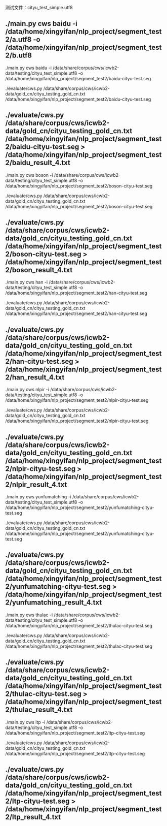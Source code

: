 测试文件：cityu_test_simple.utf8

./main.py cws baidu -i /data/home/xingyifan/nlp_project/segment_test2/a.utf8 -o /data/home/xingyifan/nlp_project/segment_test2/b.utf8
-------------------------------------------------------------------------------
./main.py cws baidu -i /data/share/corpus/cws/icwb2-data/testing/cityu_test_simple.utf8 -o /data/home/xingyifan/nlp_project/segment_test2/baidu-cityu-test.seg

./evaluate/cws.py /data/share/corpus/cws/icwb2-data/gold_cn/cityu_testing_gold_cn.txt /data/home/xingyifan/nlp_project/segment_test2/baidu-cityu-test.seg

./evaluate/cws.py /data/share/corpus/cws/icwb2-data/gold_cn/cityu_testing_gold_cn.txt /data/home/xingyifan/nlp_project/segment_test2/baidu-cityu-test.seg > /data/home/xingyifan/nlp_project/segment_test2/baidu_result_4.txt
-------------------------------------------------------------------------------
./main.py cws boson -i /data/share/corpus/cws/icwb2-data/testing/cityu_test_simple.utf8 -o /data/home/xingyifan/nlp_project/segment_test2/boson-cityu-test.seg

./evaluate/cws.py /data/share/corpus/cws/icwb2-data/gold_cn/cityu_testing_gold_cn.txt /data/home/xingyifan/nlp_project/segment_test2/boson-cityu-test.seg

./evaluate/cws.py /data/share/corpus/cws/icwb2-data/gold_cn/cityu_testing_gold_cn.txt /data/home/xingyifan/nlp_project/segment_test2/boson-cityu-test.seg > /data/home/xingyifan/nlp_project/segment_test2/boson_result_4.txt
------------------------------------------------------------------------------
./main.py cws han -i /data/share/corpus/cws/icwb2-data/testing/cityu_test_simple.utf8 -o /data/home/xingyifan/nlp_project/segment_test2/han-cityu-test.seg

./evaluate/cws.py /data/share/corpus/cws/icwb2-data/gold_cn/cityu_testing_gold_cn.txt /data/home/xingyifan/nlp_project/segment_test2/han-cityu-test.seg

./evaluate/cws.py /data/share/corpus/cws/icwb2-data/gold_cn/cityu_testing_gold_cn.txt /data/home/xingyifan/nlp_project/segment_test2/han-cityu-test.seg > /data/home/xingyifan/nlp_project/segment_test2/han_result_4.txt
-------------------------------------------------------------------------------
./main.py cws nlpir -i /data/share/corpus/cws/icwb2-data/testing/cityu_test_simple.utf8 -o /data/home/xingyifan/nlp_project/segment_test2/nlpir-cityu-test.seg

./evaluate/cws.py /data/share/corpus/cws/icwb2-data/gold_cn/cityu_testing_gold_cn.txt /data/home/xingyifan/nlp_project/segment_test2/nlpir-cityu-test.seg

./evaluate/cws.py /data/share/corpus/cws/icwb2-data/gold_cn/cityu_testing_gold_cn.txt /data/home/xingyifan/nlp_project/segment_test2/nlpir-cityu-test.seg > /data/home/xingyifan/nlp_project/segment_test2/nlpir_result_4.txt
-------------------------------------------------------------------------------

./main.py cws yunfumatching -i /data/share/corpus/cws/icwb2-data/testing/cityu_test_simple.utf8 -o /data/home/xingyifan/nlp_project/segment_test2/yunfumatching-cityu-test.seg

./evaluate/cws.py /data/share/corpus/cws/icwb2-data/gold_cn/cityu_testing_gold_cn.txt /data/home/xingyifan/nlp_project/segment_test2/yunfumatching-cityu-test.seg

./evaluate/cws.py /data/share/corpus/cws/icwb2-data/gold_cn/cityu_testing_gold_cn.txt /data/home/xingyifan/nlp_project/segment_test2/yunfumatching-cityu-test.seg > /data/home/xingyifan/nlp_project/segment_test2/yunfumatching_result_4.txt
-------------------------------------------------------------------------------

./main.py cws thulac -i /data/share/corpus/cws/icwb2-data/testing/cityu_test_simple.utf8 -o /data/home/xingyifan/nlp_project/segment_test2/thulac-cityu-test.seg

./evaluate/cws.py /data/share/corpus/cws/icwb2-data/gold_cn/cityu_testing_gold_cn.txt /data/home/xingyifan/nlp_project/segment_test2/thulac-cityu-test.seg

./evaluate/cws.py /data/share/corpus/cws/icwb2-data/gold_cn/cityu_testing_gold_cn.txt /data/home/xingyifan/nlp_project/segment_test2/thulac-cityu-test.seg > /data/home/xingyifan/nlp_project/segment_test2/thulac_result_4.txt
-------------------------------------------------------------------------------

./main.py cws ltp -i /data/share/corpus/cws/icwb2-data/testing/cityu_test_simple.utf8 -o /data/home/xingyifan/nlp_project/segment_test2/ltp-cityu-test.seg

./evaluate/cws.py /data/share/corpus/cws/icwb2-data/gold_cn/cityu_testing_gold_cn.txt /data/home/xingyifan/nlp_project/segment_test2/ltp-cityu-test.seg

./evaluate/cws.py /data/share/corpus/cws/icwb2-data/gold_cn/cityu_testing_gold_cn.txt /data/home/xingyifan/nlp_project/segment_test2/ltp-cityu-test.seg > /data/home/xingyifan/nlp_project/segment_test2/ltp_result_4.txt
-------------------------------------------------------------------------------


